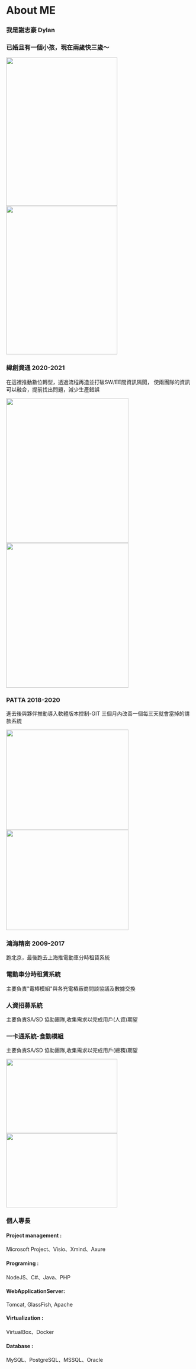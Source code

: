 # About ME
### 我是謝志豪 Dylan

### 已婚且有一個小孩，現在兩歲快三歲～

<img src="https://i.imgur.com/BVG03GW.jpg" width="300" height="400"/>
<img src="https://i.imgur.com/z6gSTpA.jpg" width="300" height="400"/>

### **緯創資通 2020-2021**
在這裡推動數位轉型，透過流程再造並打破SW/EE間資訊隔閡，
使兩團隊的資訊可以融合，提前找出問題，減少生產錯誤

<img src="https://i.imgur.com/bC7nPwG.jpg" width="330" height="390"/>
<img src="https://i.imgur.com/jeRgWgx.jpg" width="330" height="390"/>

### **PATTA 2018-2020**
進去後與夥伴推動導入軟體版本控制-GIT
三個月內改善一個每三天就會當掉的請款系統

<img src="https://i.imgur.com/WQP9DmW.jpg" width="330" height="270"/>
<img src="https://i.imgur.com/xPOSbk4.jpg" width="330" height="270"/>

### **鴻海精密 2009-2017**
跑北京，最後跑去上海推電動車分時租賃系統

### 電動車分時租賃系統
主要負責"電樁模組"與各充電樁廠商間談協議及數據交換
### 人資招募系統
主要負責SA/SD 協助團隊,收集需求以完成用戶(人資)期望
### 一卡通系統-食勤模組
主要負責SA/SD 協助團隊,收集需求以完成用戶(總務)期望

<img src="https://i.imgur.com/wtpKVfj.jpg" width="300" height="200"/>
<img src="https://i.imgur.com/UmXVADT.jpg" width="300" height="200"/>

### 個人專長
#### Project management : 
Microsoft Project、Visio、Xmind、Axure
#### Programing : 
NodeJS、C#、Java、PHP 
#### WebApplicationServer: 
Tomcat, GlassFish, Apache 
#### Virtualization : 
VirtualBox、Docker
#### Database : 
MySQL、PostgreSQL、MSSQL、Oracle




